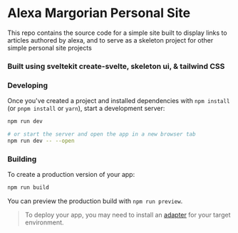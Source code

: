 # Alexa Margorian Personal Site

This repo contains the source code for a simple site built to display links to articles authored by alexa, and to serve as a skeleton project for other simple personal site projects

### Built using sveltekit create-svelte, skeleton ui, & tailwind CSS

### Developing

Once you've created a project and installed dependencies with `npm install` (or `pnpm install` or `yarn`), start a development server:

```bash
npm run dev

# or start the server and open the app in a new browser tab
npm run dev -- --open
```

### Building

To create a production version of your app:

```bash
npm run build
```

You can preview the production build with `npm run preview`.

> To deploy your app, you may need to install an [adapter](https://kit.svelte.dev/docs/adapters) for your target environment.
